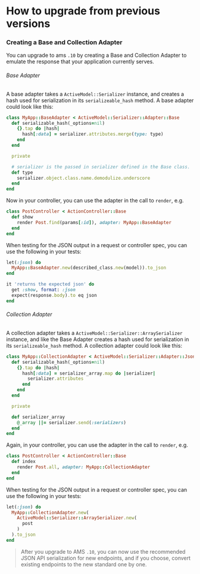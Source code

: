 # How to upgrade from previous versions

### Creating a Base and Collection Adapter

You can upgrade to ams ``.10`` by creating a Base and Collection Adapter to
emulate the response that your application currently serves.

###### Base Adapter

A base adapter takes a ``ActiveModel::Serializer`` instance, and creates a hash
used for serialization in its ``serializeable_hash`` method. A base adapter
could look like this:

```ruby
class MyApp::BaseAdapter < ActiveModel::Serializer::Adapter::Base
  def serializable_hash(_options=nil)
    {}.tap do |hash|
      hash[:data] = serializer.attributes.merge(type: type)
    end
  end

  private

  # serializer is the passed in serializer defined in the Base class.
  def type
    serializer.object.class.name.demodulize.underscore
  end
end
```

Now in your controller, you can use the adapter in the call to ``render``,
e.g.

```ruby
class PostController < ActionController::Base
  def show
    render Post.find(params[:id]), adapter: MyApp::BaseAdapter
  end
end
```

When testing for the JSON output in a request or controller spec, you can use
the following in your tests:

```ruby
let(:json) do
  MyApp::BaseAdapter.new(described_class.new(model)).to_json
end

it 'returns the expected json' do
  get :show, format: :json
  expect(response.body).to eq json
end
```

###### Collection Adapter

A collection adapter takes a ``ActiveModel::Serializer::ArraySerializer``
instance, and like the Base Adapter creates a hash used for serialization in its
``serializeable_hash`` method. A collection adapter could look like this:

```ruby
class MyApp::CollectionAdapter < ActiveModel::Serializer::Adapter::Json
  def serializable_hash(_options=nil)
    {}.tap do |hash|
      hash[:data] = serializer_array.map do |serializer|
        serializer.attributes
      end
    end
  end

  private

  def serializer_array
    @_array ||= serializer.send(:serializers)
  end
end
```
Again, in your controller, you can use the adapter in the call to ``render``,
e.g.

```ruby
class PostController < ActionController::Base
  def index
    render Post.all, adapter: MyApp::CollectionAdapter
  end
end
```

When testing for the JSON output in a request or controller spec, you can use
the following in your tests:

```ruby
let(:json) do
  MyApp::CollectionAdapter.new(
    ActiveModel::Serializer::ArraySerializer.new(
      post
    )
  ).to_json
end
```

> After you upgrade to AMS ``.10``, you can now use the recommended JSON API
> serialization for new endpoints, and if you choose, convert existing
> endpoints to the new standard one by one.
